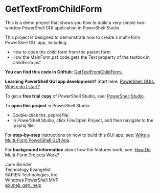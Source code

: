 # GetTextFromChildForm  #
This is a demo project that shows you how to build a very simple two-window PowerShell GUI application in PowerShell Studio.

This project is designed to demonstrate how to create a multi-form PowerShell GUI app, including:

- How to open the child form from the parent form
- How the MainForm.psf code gets the Text property of the textbox in ChildForm.psf

**You can find this code in GitHub:**
[GetTextFromChildForm.](https://github.com/juneb/ThinkinginEvents/GetTextFromChildForm).

**Learning PowerShell GUI app development?** Start here:
[PowerShell GUIs: Where do I start?](https://www.sapien.com/blog/2015/07/16/powershell-guis-where-do-i-start/)

To get a **free trial copy** of PowerShell Studio, see:
[PowerShell Studio](https://www.sapien.com/software/powershell_studio). 

To **open this project** in PowerShell Studio:

- Double-click the .psproj file.
- In PowerShell Studio, click File/Open Project, and then navigate to the .psproj file.


For **step-by-step** instructions on how to build this GUI app, see: [Write a Multi-Form PowerShell GUI App](http://info.sapien.com/index.php/guis/gui-scripting/write-a-multi-form-powershell-gui-app).

For **background information** about how the features work, see: [How Do Multi-Form Projects Work?](http://info.sapien.com/index.php/guis/gui-scripting/how-do-multi-form-projects-work)

*June Blender*<br>
Technology Evangelist<br>
SAPIEN Technologies, Inc.<br>
Windows PowerShell MVP<br>
[@juneb\_get\\_help](https://twitter.com/juneb_get_help)


